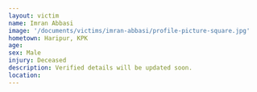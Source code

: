 ```yaml
---
layout: victim
name: Imran Abbasi
image: '/documents/victims/imran-abbasi/profile-picture-square.jpg'
hometown: Haripur, KPK
age:
sex: Male
injury: Deceased
description: Verified details will be updated soon.
location:
---
```

